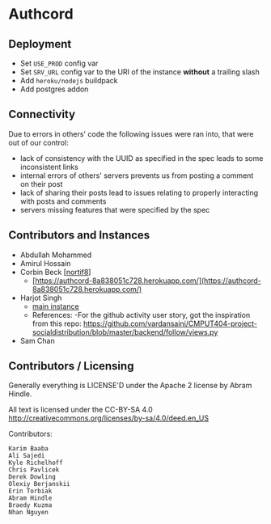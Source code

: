 # Authcord

## Deployment

- Set `USE_PROD` config var
- Set `SRV_URL` config var to the URI of the instance __without__ a trailing slash
- Add `heroku/nodejs` buildpack
- Add postgres addon

## Connectivity
Due to errors in others' code the following issues were ran into, that were out of our control:
- lack of consistency with the UUID as specified in the spec leads to some inconsistent links
- internal errors of others' servers prevents us from posting a comment on their post
- lack of sharing their posts lead to issues relating to properly interacting with posts and comments
- servers missing features that were specified by the spec

## Contributors and Instances
- Abdullah Mohammed
- Amirul Hossain
- Corbin Beck [[nortif8](https://github.com/nortif8)]
  - [https://authcord-8a838051c728.herokuapp.com/](https://authcord-8a838051c728.herokuapp.com/)
- Harjot Singh
    - [main instance](https://authcord1399-8a8b104296b1.herokuapp.com/)
    - References:
        -For the github activity user story, got the inspiration from this repo: https://github.com/vardansaini/CMPUT404-project-socialdistribution/blob/master/backend/follow/views.py
- Sam Chan

## Contributors / Licensing

Generally everything is LICENSE'D under the Apache 2 license by Abram Hindle.

All text is licensed under the CC-BY-SA 4.0 http://creativecommons.org/licenses/by-sa/4.0/deed.en_US

Contributors:

    Karim Baaba
    Ali Sajedi
    Kyle Richelhoff
    Chris Pavlicek
    Derek Dowling
    Olexiy Berjanskii
    Erin Torbiak
    Abram Hindle
    Braedy Kuzma
    Nhan Nguyen 
